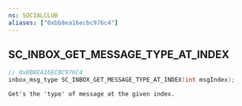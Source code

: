 ```yaml
---
ns: SOCIALCLUB
aliases: ["0xbb8ea16ecbc976c4"]
---
```

## SC_INBOX_GET_MESSAGE_TYPE_AT_INDEX

```c
// 0xBB8EA16ECBC976C4
inbox_msg_type SC_INBOX_GET_MESSAGE_TYPE_AT_INDEX(int msgIndex);
```

```
Get's the 'type' of message at the given index.
```

